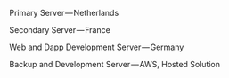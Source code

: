 Primary Server — Netherlands

Secondary Server — France

Web and Dapp Development Server — Germany

Backup and Development Server — AWS, Hosted Solution
